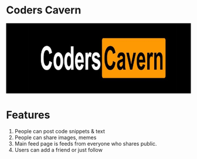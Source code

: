 # Coders Cavern

![](resources/main.jpeg)

# Features

1. People can post code snippets & text
2. People can share images, memes
3. Main feed page is feeds from everyone who shares public. 
4. Users can add a friend or just follow